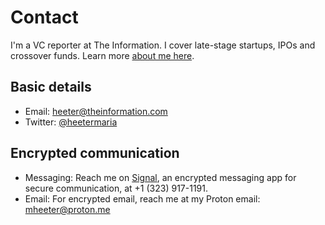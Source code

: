 # Contact 

I'm a VC reporter at The Information. I cover late-stage startups, IPOs and crossover funds. Learn more [about me here](https://github.com/heetermaria/about).

Basic details
---

* Email: heeter@theinformation.com  
* Twitter: [@heetermaria](https://twitter.com/heetermaria)

Encrypted communication 
---

* Messaging: Reach me on [Signal](https://signal.org/#signal), an encrypted messaging app for secure communication, at +1 (323) 917-1191. 
* Email: For encrypted email, reach me at my Proton email: mheeter@proton.me 


